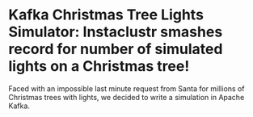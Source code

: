 # Kafka Christmas Tree Lights Simulator: Instaclustr smashes record for number of simulated lights on a Christmas tree!
Faced with an impossible last minute request from Santa for millions of Christmas trees with lights, we decided to write a simulation in Apache Kafka.
